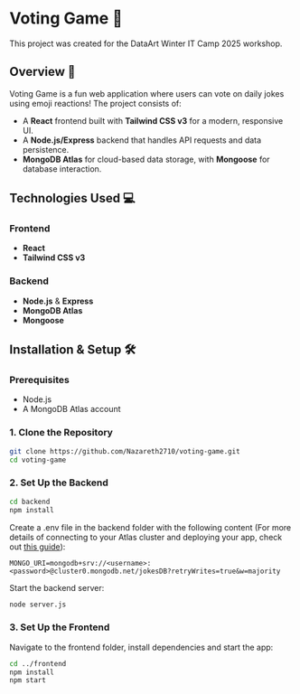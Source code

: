 # Voting Game 🎉

This project was created for the DataArt Winter IT Camp 2025 workshop.

## Overview 🚀

Voting Game is a fun web application where users can vote on daily jokes using emoji reactions! The project consists of:

- A **React** frontend built with **Tailwind CSS v3** for a modern, responsive UI.
- A **Node.js/Express** backend that handles API requests and data persistence.
- **MongoDB Atlas** for cloud-based data storage, with **Mongoose** for database interaction.

## Technologies Used 💻

### Frontend
- **React**
- **Tailwind CSS v3**

### Backend
- **Node.js** & **Express**
- **MongoDB Atlas**
- **Mongoose**

## Installation & Setup 🛠️

### Prerequisites
- Node.js
- A MongoDB Atlas account

### 1. Clone the Repository
```bash
git clone https://github.com/Nazareth2710/voting-game.git
cd voting-game
```

### 2. Set Up the Backend

```bash
cd backend
npm install
```

Create a .env file in the backend folder with the following content (For more details of connecting to your Atlas cluster and deploying your app, check out [this guide](https://www.mongodb.com/docs/atlas/tutorial/connect-to-your-cluster/#connect-to-your-atlas-cluster)):
```env
MONGO_URI=mongodb+srv://<username>:<password>@cluster0.mongodb.net/jokesDB?retryWrites=true&w=majority
```

Start the backend server:
```bash
node server.js
```

### 3. Set Up the Frontend

Navigate to the frontend folder, install dependencies and start the app:
```bash
cd ../frontend
npm install
npm start
```